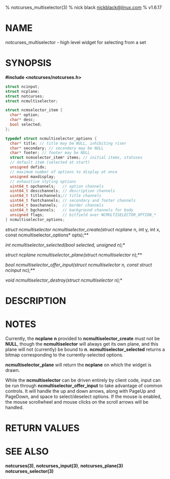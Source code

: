 % notcurses_multiselector(3)
% nick black <nickblack@linux.com>
% v1.6.17

# NAME

notcurses_multiselector - high level widget for selecting from a set

# SYNOPSIS

**#include <notcurses/notcurses.h>**

```c
struct ncinput;
struct ncplane;
struct notcurses;
struct ncmultiselector;

struct ncmselector_item {
  char* option;
  char* desc;
  bool selected;
};

typedef struct ncmultiselector_options {
  char* title; // title may be NULL, inhibiting riser
  char* secondary; // secondary may be NULL
  char* footer; // footer may be NULL
  struct ncmselector_item* items; // initial items, statuses
  // default item (selected at start)
  unsigned defidx;
  // maximum number of options to display at once
  unsigned maxdisplay;
  // exhaustive styling options
  uint64_t opchannels;   // option channels
  uint64_t descchannels; // description channels
  uint64_t titlechannels;// title channels
  uint64_t footchannels; // secondary and footer channels
  uint64_t boxchannels;  // border channels
  uint64_t bgchannels;   // background channels for body
  unsigned flags;        // bitfield over NCMULTISELECTOR_OPTION_*
} ncmultiselector_options;
```

**struct ncmultiselector* ncmultiselector_create(struct ncplane* n, int y, int x, const ncmultiselector_options* opts);**

**int ncmultiselector_selected(bool* selected, unsigned n);**

**struct ncplane* ncmultiselector_plane(struct ncmultiselector* n);**

**bool ncmultiselector_offer_input(struct ncmultiselector* n, const struct ncinput* nc);**

**void ncmultiselector_destroy(struct ncmultiselector* n);**

# DESCRIPTION

# NOTES

Currently, the **ncplane** **n** provided to **ncmultiselector_create**
must not be **NULL**, though the **ncmultiselector** will always get its
own plane, and this plane will not (currently) be bound to **n**.
**ncmultiselector_selected** returns a bitmap corresponding to the
currently-selected options.

**ncmultiselector_plane** will return the **ncplane** on which the widget is
drawn.

While the **ncmultiselector** can be driven entirely by client code,
input can be run through **ncmultiselector_offer_input** to take
advantage of common controls. It will handle the up and down arrows,
along with PageUp and PageDown, and space to select/deselect options.
If the mouse is enabled, the mouse scrollwheel and mouse clicks on the scroll
arrows will be handled.

# RETURN VALUES

# SEE ALSO

**notcurses(3)**,
**notcurses_input(3)**,
**notcurses_plane(3)**
**notcurses_selector(3)**
